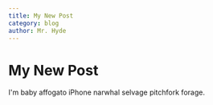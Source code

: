 ```yaml
---
title: My New Post
category: blog
author: Mr. Hyde
---
```


# My New Post

I'm baby affogato iPhone narwhal selvage pitchfork forage.